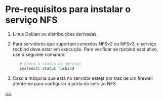 <div class="header" id="myHeader">
  <div class="navbar" w3-include-html="/menu.inc"> </div>
</div>
<div class="title"><script> document.write(document.title);</script></div>  
<main>
<!-- markdownlint-disable-next-line -->
<span id="topo"><span>

# Pre-requisitos para instalar o serviço NFS

1. Linux Debian ou distribuições derivadas.
2. Para servidores que suportam conexões NFSv2 ou NFSv3, o serviço rpcbind deve estar em execução. Para verificar se rpcbind está ativo, use o seguinte comando:

    ```sh
       # Checa o status do serviço 
       systemctl status rpcbind

    ```

3. Caso a máquina que está no servidor esteja por traz de um firewall atente-se para configurar a porta do serviço NFS.

</main>

<!-- markdownlint-disable-next-line -->
<script>  includeHTML(); FixHeader(window,"myHeader"); </script>
[🔝🔝](#topo "Retorna ao topo")
